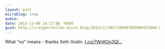 ```yaml
---
layout: post
microblog: true
audio: 
date: 2013-11-08 14:17:06 -0600
guid: http://craigmcclellan.micro.blog/2013/11/08/t398907050966523904.html
---
```

What "no" means - thanks Seth Godin. [t.co/7WnKGn3Ql...](http://t.co/7WnKGn3Qlu)
